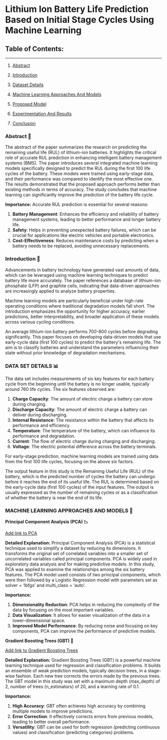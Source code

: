 # Lithium Ion Battery Life Prediction Based on Initial Stage Cycles Using Machine Learning

## **Table of Contents:**
---
1. [Abstract](https://github.com/aditya-saxena-7/Lithium-Ion-Battery-Life-Prediction-Based-on-Initial-Stage-Cycles-Using-Machine-Learning/edit/main/README.md)
   
2. [Introduction](https://github.com/aditya-saxena-7/Lithium-Ion-Battery-Life-Prediction-Based-on-Initial-Stage-Cycles-Using-Machine-Learning/blob/main/Introduction.md) 

4. [Dataset Details](https://github.com/aditya-saxena-7/Lithium-Ion-Battery-Life-Prediction-Based-on-Initial-Stage-Cycles-Using-Machine-Learning/blob/main/Dataset%20Deatils.md) 

5. [Machine Learning Approaches And Models](https://github.com/aditya-saxena-7/Lithium-Ion-Battery-Life-Prediction-Based-on-Initial-Stage-Cycles-Using-Machine-Learning/blob/main/Machine%20Learning%20Approaches%20And%20Models.md) 

6. [Proposed Model](https://github.com/aditya-saxena-7/Lithium-Ion-Battery-Life-Prediction-Based-on-Initial-Stage-Cycles-Using-Machine-Learning/blob/main/Proposed%20Model.md)

7. [Experimentation And Results](https://github.com/aditya-saxena-7/Lithium-Ion-Battery-Life-Prediction-Based-on-Initial-Stage-Cycles-Using-Machine-Learning/blob/main/Experimentation%20And%20Results.md)

8. [Conclusion](https://github.com/aditya-saxena-7/Lithium-Ion-Battery-Life-Prediction-Based-on-Initial-Stage-Cycles-Using-Machine-Learning/blob/main/Conclusion.md)

### Abstract 📜

The abstract of the paper summarizes the research on predicting the remaining useful life (RUL) of lithium-ion batteries. It highlights the critical role of accurate RUL prediction in enhancing intelligent battery management systems (BMS). The paper introduces several integrated machine learning models specifically designed to predict the RUL during the first 100 life cycles of the battery. These models were trained using early-stage data, and their performance was compared to identify the most effective one. The results demonstrated that the proposed approach performs better than existing methods in terms of accuracy. The study concludes that machine learning can significantly improve the prediction of the battery life cycle.

**Importance:**
Accurate RUL prediction is essential for several reasons:
1. **Battery Management**: Enhances the efficiency and reliability of battery management systems, leading to better performance and longer battery life.
2. **Safety**: Helps in preventing unexpected battery failures, which can be crucial for applications like electric vehicles and portable electronics.
3. **Cost-Effectiveness**: Reduces maintenance costs by predicting when a battery needs to be replaced, avoiding unnecessary replacements.

### Introduction 📘

Advancements in battery technology have generated vast amounts of data, which can be leveraged using machine learning techniques to predict battery life more accurately. The paper references a database of lithium-ion phosphate (LFP) and graphite cells, indicating that data-driven approaches are increasingly applied to analyze battery properties. 

Machine learning models are particularly beneficial under high-rate operating conditions where traditional degradation models fall short. The introduction emphasizes the opportunity for higher accuracy, earlier predictions, better interpretability, and broader application of these models across various cycling conditions.

An average lithium-ion battery performs 700-800 cycles before degrading significantly. This paper focuses on developing data-driven models that use early-cycle data (first 100 cycles) to predict the battery's remaining life. The aim is to classify batteries and understand the parameters influencing their state without prior knowledge of degradation mechanisms.

### DATA SET DETAILS 📊

The data set includes measurements of six key features for each battery cycle from the beginning until the battery is no longer usable, typically around 760 life cycles. The six features observed are:

1. **Charge Capacity**: The amount of electric charge a battery can store during charging.
2. **Discharge Capacity**: The amount of electric charge a battery can deliver during discharging.
3. **Internal Resistance**: The resistance within the battery that affects its performance and efficiency.
4. **Temperature**: The temperature of the battery, which can influence its performance and degradation.
5. **Current**: The flow of electric charge during charging and discharging.
6. **Voltage**: The electric potential difference across the battery terminals.

For early-stage prediction, machine learning models are trained using data from the first 100 life cycles, focusing on the above six factors.

The output feature in this study is the Remaining Useful Life (RUL) of the battery, which is the predicted number of cycles the battery can undergo before it reaches the end of its useful life. The RUL is determined based on the early-cycle data (first 100 cycles) of the input features. The output is usually expressed as the number of remaining cycles or as a classification of whether the battery is near the end of its life.

### MACHINE LEARNING APPROACHES AND MODELS 🤖

**Principal Component Analysis (PCA) 📉**

[Add link to PCA](https://www.notion.so/343a3b1684a5480b968121afe6c3a709?v=d6b08dbd6485489a8825444053600879)

**Detailed Explanation:**
Principal Component Analysis (PCA) is a statistical technique used to simplify a dataset by reducing its dimensions. It transforms the original set of correlated variables into a smaller set of uncorrelated variables called principal components. PCA is widely used in exploratory data analysis and for making predictive models. In this study, PCA was applied to examine the relationships among the six battery features. The PCA model used consists of two principal components, which were then followed by a Logistic Regression model with parameters set as solver = ‘lbfgs’ and multi_class = ‘auto’.

**Importance:**
1. **Dimensionality Reduction**: PCA helps in reducing the complexity of the data by focusing on the most important variables.
2. **Data Visualization**: It allows for easier visualization of the data in a lower-dimensional space.
3. **Improved Model Performance**: By reducing noise and focusing on key components, PCA can improve the performance of predictive models.

**Gradient Boosting Trees (GBT) 🌳**

[Add link to Gradient Boosting Trees](https://www.notion.so/b966adcff8f3424a9982ce0d25316b04?v=b91a28f2771440f7b4d461d962fdb569)

**Detailed Explanation:**
Gradient Boosting Trees (GBT) is a powerful machine learning technique used for regression and classification problems. It builds an ensemble of weak prediction models, typically decision trees, in a stage-wise fashion. Each new tree corrects the errors made by the previous trees. The GBT model in this study was set with a maximum depth (max_depth) of 2, number of trees (n_estimators) of 20, and a learning rate of 0.1.

**Importance:**
1. **High Accuracy**: GBT often achieves high accuracy by combining multiple models to improve predictions.
2. **Error Correction**: It effectively corrects errors from previous models, leading to better overall performance.
3. **Versatility**: GBT can be used for both regression (predicting continuous values) and classification (predicting categories) problems.


















